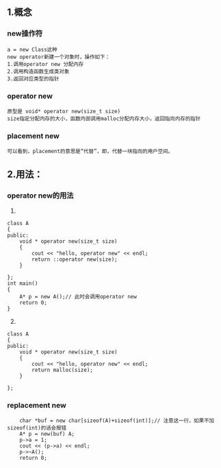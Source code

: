 ## 1.概念
### new操作符
```
a = new Class这种
new operator新建一个对象时，操作如下：
1.调用operator new 分配内存
2.调用构造函数生成类对象
3.返回对应类型的指针
```
### operator new
```
原型是 void* operator new(size_t size)
size指定分配内存的大小，函数内部调用malloc分配内存大小，返回指向内存的指针
```
### placement new
```
可以看到，placement的意思是“代替”，即，代替一块指向的用户空间。
```

## 2.用法：
### operator new的用法
1.
```
class A
{
public:
    void * operator new(size_t size)
    {
        cout << "hello, operator new" << endl;
        return ::operator new(size);
    }

};
int main()
{
    A* p = new A();// 此时会调用operator new
    return 0;
}
```
2.
```
class A
{
public:
    void * operator new(size_t size)
    {
        cout << "hello, operator new" << endl;
        return malloc(size);
    }

};
```
### replacement new
```
    char *buf = new char[sizeof(A)+sizeof(int)];// 注意这一行，如果不加sizeof(int)的话会报错
    A* p = new(buf) A;
    p->a = 1;
    cout << (p->a) << endl;
    p->~A();
    return 0;
```
